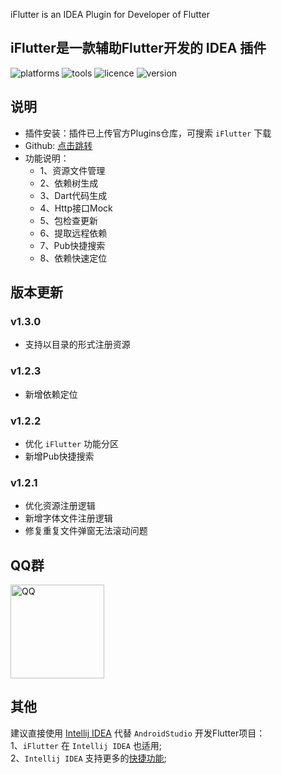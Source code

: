 <!-- Plugin description -->
iFlutter is an IDEA Plugin for Developer of Flutter
<!-- Plugin description end -->

## iFlutter是一款辅助Flutter开发的 IDEA 插件

![platforms](https://img.shields.io/badge/platforms-macos%20%7C%20windows%20%7C%20linux-blue) ![tools](https://img.shields.io/badge/idea-intellij_IDEA%20%7C%20AndroidStudio-blue) ![licence](https://img.shields.io/badge/licence-MIT-blue) ![version](https://img.shields.io/badge/version-v1.3.0-blue)

## 说明
- 插件安装：插件已上传官方Plugins仓库，可搜索 `iFlutter` 下载
- Github: [点击跳转](https://github.com/YangLang116/iFlutter)
- 功能说明：
  - 1、资源文件管理
  - 2、依赖树生成
  - 3、Dart代码生成
  - 4、Http接口Mock
  - 5、包检查更新
  - 6、提取远程依赖
  - 7、Pub快捷搜索
  - 8、依赖快速定位

## 版本更新
### v1.3.0
- 支持以目录的形式注册资源

### v1.2.3
- 新增依赖定位

### v1.2.2
- 优化 `iFlutter` 功能分区
- 新增Pub快捷搜索

### v1.2.1
- 优化资源注册逻辑
- 新增字体文件注册逻辑
- 修复重复文件弹窗无法滚动问题

## QQ群

 <img src="https://iflutter.toolu.cn/configs/qq.jpg" width="150"  alt="QQ"/>

## 其他
建议直接使用 [Intellij IDEA](https://www.jetbrains.com/idea/) 代替 `AndroidStudio` 开发Flutter项目：  
1、`iFlutter` 在 `Intellij IDEA` 也适用;  
2、`Intellij IDEA` 支持更多的[快捷功能](https://medium.com/flutter-community/flutter-ide-shortcuts-for-faster-development-2ef45c51085b);
